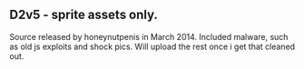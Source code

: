 D2v5 - sprite assets only.
----------------------------------------------------------
Source released by honeynutpenis in March 2014.
Included malware, such as old js exploits and shock pics.
Will upload the rest once i get that cleaned out.